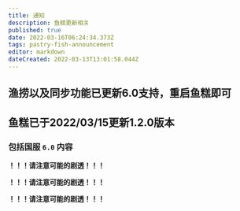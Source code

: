 ```yaml
---
title: 通知
description: 鱼糕更新相关
published: true
date: 2022-03-16T06:24:34.373Z
tags: pastry-fish-announcement
editor: markdown
dateCreated: 2022-03-13T13:01:58.044Z
---
```


## 渔捞以及同步功能已更新6.0支持，重启鱼糕即可

## 鱼糕已于2022/03/15更新1.2.0版本
### 包括国服 `6.0` 内容

**！！！请注意可能的剧透！！！**

**！！！请注意可能的剧透！！！**

**！！！请注意可能的剧透！！！**